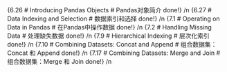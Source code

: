 {6.26 # Introducing Pandas Objects # Pandas对象简介 done!} /n
{6.27 # Data Indexing and Selection # 数据索引和选择 done!} /n
{7.1 # Operating on Data in Pandas # 在Pandas中操作数据 done!} /n
{7.2 # Handling Missing Data # 处理缺失数据 done!} /n
{7.9 # Hierarchical Indexing # 层次化索引 done!} /n
{7.10 # Combining Datasets: Concat and Append # 组合数据集：Concat 和 Append done!} /n
{7.17 # Combining Datasets: Merge and Join # 组合数据集：Merge 和 Join done!} /n

